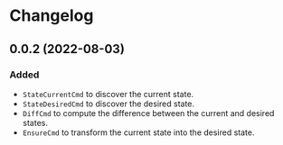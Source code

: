 # Changelog

## 0.0.2 (2022-08-03)

### Added

* `StateCurrentCmd` to discover the current state.
* `StateDesiredCmd` to discover the desired state.
* `DiffCmd` to compute the difference between the current and desired states.
* `EnsureCmd` to transform the current state into the desired state.
